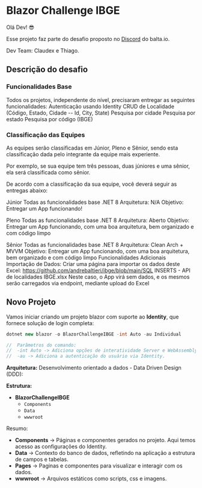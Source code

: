 # Blazor Challenge IBGE

Olá Dev! 😎

Esse projeto faz parte do desafio proposto no [Discord][DiscordBalta] do balta.io.

Dev Team: Claudex e Thiago.

## Descrição do desafio

### Funcionalidades Base

Todos os projetos, independente do nível, precisaram entregar as seguintes funcionalidades:
Autenticação usando Identity
CRUD de Localidade (Código, Estado, Cidade -- Id, City, State)
Pesquisa por cidade
Pesquisa por estado
Pesquisa por código (IBGE)

### Classificação das Equipes

As equipes serão classificadas em Júnior, Pleno e Sênior, sendo esta classificação dada pelo integrante da equipe mais experiente.

Por exemplo, se sua equipe tem três pessoas, duas júniores e uma sênior, ela será classificada como sênior.

De acordo com a classificação da sua equipe, você deverá seguir as entregas abaixo:

Júnior
Todas as funcionalidades base
.NET 8
Arquitetura: N/A
Objetivo: Entregar um App funcionando!

Pleno
Todas as funcionalidades base
.NET 8
Arquitetura: Aberto
Objetivo: Entregar um App funcionando, com uma boa arquitetura, bem organizado e com código limpo

Sênior
Todas as funcionalidades base
.NET 8
Arquitetura: Clean Arch + MVVM
Objetivo: Entregar um App funcionando, com uma boa arquitetura, bem organizado e com código limpo
Funcionalidades Adicionais
Importação de Dados: Criar uma página para importar os dados deste Excel:
https://github.com/andrebaltieri/ibge/blob/main/SQL INSERTS - API de localidades IBGE.xlsx
Neste caso, o App virá sem dados, e os mesmos serão carregados via endpoint, mediante upload do Excel

## Novo Projeto

Vamos iniciar criando um projeto blazor com suporte ao **Identity**, que fornece solução de login completa:

```csharp
dotnet new blazor -o BlazorChallengeIBGE -int Auto -au Individual

//  Parâmetros do comando:
//  -int Auto -> Adiciona opções de interatividade Server e WebAssembly, gerando 2 projetos na Solution.
//  -au -> Adiciona a autenticação do usuário via Identity.
```

**Arquitetura:** Desenvolvimento orientado a dados - Data Driven Design (DDD):

**Estrutura:**

- **BlazorChallengeIBGE**
  - `Components`
  - `Data`
  - `wwwroot`

Resumo:

- **Components** -> Páginas e componentes gerados no projeto. Aqui temos acesso as configurações do Identity.
- **Data** -> Contexto do banco de dados, refletindo na aplicação a estrutura de campos e tabelas.
- **Pages** -> Paginas e componentes para visualizar e interagir com os dados.
- **wwwroot** -> Arquivos estáticos como scripts, css e imagens.

[DiscordBalta]: https://discord.gg/nnbPDR9d
